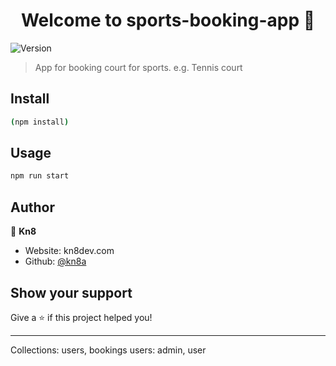 <h1 align="center">Welcome to sports-booking-app 👋</h1>
<p>
  <img alt="Version" src="https://img.shields.io/badge/version-0.0.0-blue.svg?cacheSeconds=2592000" />
</p>

> App for booking court for sports. e.g. Tennis court

## Install

```sh
(npm install)
```

## Usage

```sh
npm run start
```

## Author

👤 **Kn8**

* Website: kn8dev.com
* Github: [@kn8a](https://github.com/kn8a)

## Show your support

Give a ⭐️ if this project helped you!

***
Collections: users, bookings
users: admin, user